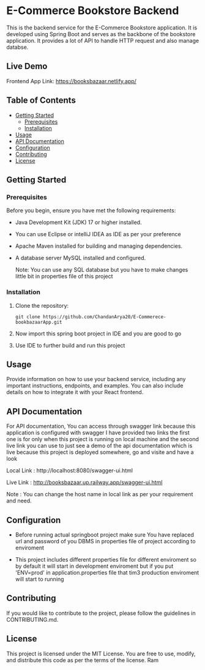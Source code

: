 # E-Commerce Bookstore Backend

This is the backend service for the E-Commerce Bookstore application. It is developed using Spring Boot and serves as the backbone of the bookstore application.
It provides a lot of API to handle HTTP request and also manage databse.

## Live Demo

Frontend App Link: https://booksbazaar.netlify.app/

## Table of Contents

- [Getting Started](#getting-started)
  - [Prerequisites](#prerequisites)
  - [Installation](#installation)
- [Usage](#usage)
- [API Documentation](#api-documentation)
- [Configuration](#configuration)
- [Contributing](#contributing)
- [License](#license)

## Getting Started

### Prerequisites

Before you begin, ensure you have met the following requirements:

- Java Development Kit (JDK) 17 or higher installed.
- You can use Eclipse or intelliJ IDEA as IDE as per your preference
- Apache Maven installed for building and managing dependencies.
- A database server MySQL installed and configured.
  
  Note: You can use any SQL database but you have to make changes little bit in properties file of this project


### Installation

1. Clone the repository:

   ```shell
   git clone https://github.com/ChandanArya20/E-Commerece-bookbazaarApp.git
   ```
2. Now import this spring boot project in IDE and you are good to go
   
3. Use IDE to further build and run this project


## Usage
Provide information on how to use your backend service, including any important instructions, endpoints, and examples. You can also include details on how to integrate it with your React frontend.

## API Documentation
For API documentation, You can access through swagger link because this application is configured with swagger I have provided two links the first one is for only when this project is running on local machine and the second live link you can use to just see a demo of the api documentation which is live because this project is deployed somewhere, go and visite and have a look

Local Link : http://localhost:8080/swagger-ui.html

Live Link : http://booksbazaar.up.railway.app/swagger-ui.html

Note : You can change the host name in local link as per your requirement and need.

## Configuration

- Before running actual springboot project make sure You have replaced url and password of you DBMS in properties file of project according to enviroment

- This project includes different properties file for different enviroment so by default it will start in development enviroment but if you put 'ENV=prod' in application.properties file that tim3 production enviroment will start to running

## Contributing
If you would like to contribute to the project, please follow the guidelines in CONTRIBUTING.md.

## License
This project is licensed under the MIT License. You are free to use, modify, and distribute this code as per the terms of the license.
   Ram
